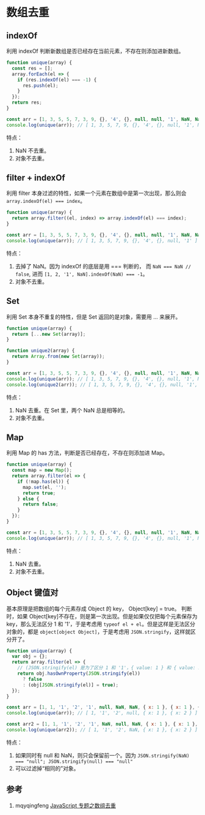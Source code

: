 # 数组去重

## indexOf

利用 indexOf 判断新数组是否已经存在当前元素，不存在则添加进新数组。

```javascript
function unique(array) {
  const res = [];
  array.forEach(el => {
    if (res.indexOf(el) === -1) {
      res.push(el);
    }
  });
  return res;
}

const arr = [1, 3, 5, 5, 7, 3, 9, {}, '4', {}, null, null, '1', NaN, NaN];
console.log(unique(arr)); // [ 1, 3, 5, 7, 9, {}, '4', {}, null, '1', NaN, NaN ]
```

特点：

1. NaN 不去重。
2. 对象不去重。

## filter + indexOf

利用 filter 本身过滤的特性，如果一个元素在数组中是第一次出现，那么则会 `array.indexOf(el) === index`。

```javascript
function unique(array) {
  return array.filter((el, index) => array.indexOf(el) === index);
}

const arr = [1, 3, 5, 5, 7, 3, 9, {}, '4', {}, null, null, '1', NaN, NaN];
console.log(unique(arr)); // [ 1, 3, 5, 7, 9, {}, '4', {}, null, '1' ]
```

特点：

1. 去掉了 NaN。因为 indexOf 的底层是用 === 判断的， 而 `NaN === NaN // false`, 进而 `[1, 2, '1', NaN].indexOf(NaN) === -1`。
2. 对象不去重。

## Set

利用 Set 本身不重复的特性，但是 Set 返回的是对象，需要用 ... 来展开。

```javascript
function unique(array) {
  return [...new Set(array)];
}

function unique2(array) {
  return Array.from(new Set(array));
}

const arr = [1, 3, 5, 5, 7, 3, 9, {}, '4', {}, null, null, '1', NaN, NaN];
console.log(unique(arr)); // [ 1, 3, 5, 7, 9, {}, '4', {}, null, '1', NaN ]
console.log(unique2(arr)); // [ 1, 3, 5, 7, 9, {}, '4', {}, null, '1', NaN ]
```

特点：

1. NaN 去重。在 Set 里，两个 NaN 总是相等的。
2. 对象不去重。

## Map

利用 Map 的 has 方法，判断是否已经存在，不存在则添加进 Map。

```javascript
function unique(array) {
  const map = new Map();
  return array.filter(el => {
    if (!map.has(el)) {
      map.set(el, '');
      return true;
    } else {
      return false;
    }
  });
}

const arr = [1, 3, 5, 5, 7, 3, 9, {}, '4', {}, null, null, '1', NaN, NaN];
console.log(unique(arr)); // [ 1, 3, 5, 7, 9, {}, '4', {}, null, '1', NaN ]
```

特点：

1. NaN 去重。
2. 对象不去重。

## Object 键值对

基本原理是把数组的每个元素存成 Object 的 key， Object[key] = true。 判断时，如果 Object[key]不存在，则是第一次出现。但是如果仅仅把每个元素保存为 key，那么无法区分 1 和 '1'，于是考虑用 `typeof el + el`。但是这样是无法区分对象的，都是 `object[object Object]`，于是考虑用 `JSON.stringify`，这样就区分开了。

```javascript
function unique(array) {
  var obj = {};
  return array.filter(el => {
    // (JSON.stringify(el) 是为了区分 1 和 '1'，{ value: 1 } 和 { value: 2 }
    return obj.hasOwnProperty(JSON.stringify(el))
      ? false
      : (obj[JSON.stringify(el)] = true);
  });
}

const arr = [1, 1, '1', '2', '1', null, NaN, NaN, { x: 1 }, { x: 1 }, { x: 2 }];
console.log(unique(arr)); // [ 1, '1', '2', null, { x: 1 }, { x: 2 } ]

const arr2 = [1, 1, '1', '2', '1', NaN, null, NaN, { x: 1 }, { x: 1 }, { x: 2 }];
console.log(unique(arr2)); // [ 1, '1', '2', NaN, { x: 1 }, { x: 2 } ]
```

特点：

1. 如果同时有 null 和 NaN，则只会保留前一个。因为 `JSON.stringify(NaN) === "null"; JSON.stringify(null) === "null"`
2. 可以过滤掉“相同的”对象。

## 参考

1. mqyqingfeng [JavaScript 专题之数组去重](https://github.com/mqyqingfeng/Blog/issues/27)
